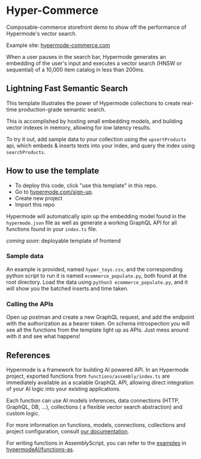 # Hyper-Commerce

Composable-commerce storefront demo to show off the performance of Hypermode's vector search. 

Example site: [hypermode-commerce.com](https://hypermode-commerce.com)

When a user pauses in the search bar, Hypermode generates an embedding of the user's input and executes a vector search (HNSW or sequential) of a 10,000 item catalog in less than 200ms. 

## Lightning Fast Semantic Search

This template illustrates the power of Hypermode collections to create real-time production-grade semantic search.

This is accomplished by hosting small embedding models, and building vector indexes in memory, allowing for low latency results.

To try it out, add sample data to your collection using the `upsertProducts` api, which embeds & inserts texts into your index, and query the index using `searchProducts`.

## How to use the template

- To deploy this code, click "use this template" in this repo. 
- Go to [hypermode.com/sign-up](https://hypermode.com/sign-up).
- Create new project
- Import this repo

Hypermode will automatically spin up the embedding model found in the `hypermode.json` file as well as generate a working GraphQL API for all functions found in your `index.ts` file. 

_coming soon_: deployable template of frontend

### Sample data

An example is provided, named `hyper_toys.csv`, and the corresponding python script to run it is named `ecommerce_populate.py`, both found at the root directory. Load the data using `python3 ecommerce_populate.py`, and it will show you the batched inserts and time taken.

### Calling the APIs

Open up postman and create a new GraphQL request, and add the endpoint with the authorization as a bearer token. On schema introspection you will see all the functions from the template light up as APIs. Just mess around with it and see what happens!

## References

Hypermode is a framework for building AI powered API.
In an Hypermode project, exported functions from `functions/assembly/index.ts` are immediately available as a scalable GraphQL API, allowing direct integration of your AI logic into your existing applications.

Each function can use AI models inferences, data connections (HTTP, GraphQL, DB, ...), collections ( a flexible vector search abstraction) and custom logic.

For more information on functions, models, connections, collections and project configuration, consult [our documentation](https://docs.hypermode.com).

For writing functions in AssemblyScript, you can refer to the [examples](https://github.com/hypermodeAI/functions-as/tree/main/examples) in [hypermodeAI/functions-as](https://github.com/hypermodeAI/functions-as).
